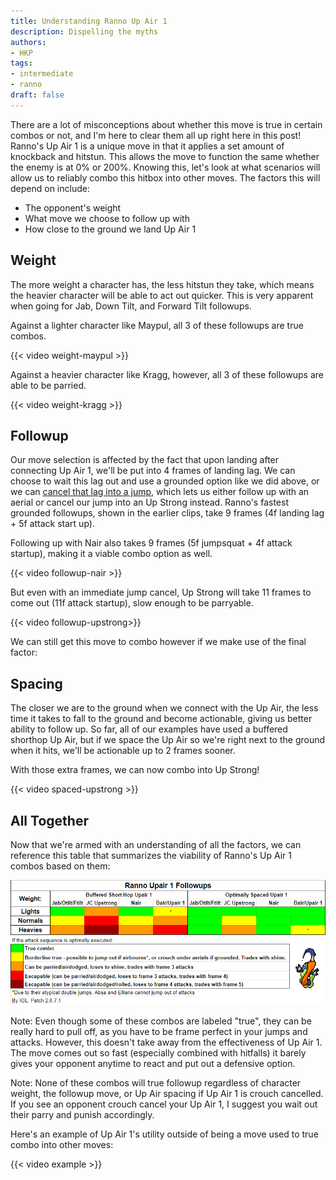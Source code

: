 ```yaml
---
title: Understanding Ranno Up Air 1
description: Dispelling the myths
authors:
- HKP
tags:
- intermediate
- ranno
draft: false
---
```


There are a lot of misconceptions about whether this move is true in certain combos or not, and I'm here to clear them all up right here in this post! Ranno's Up Air 1 is a unique move in that it applies a set amount of knockback and hitstun. This allows the move to function the same whether the enemy is at 0% or 200%. Knowing this, let's look at what scenarios will allow us to reliably combo this hitbox into other moves. The factors this will depend on include:
- The opponent's weight
- What move we choose to follow up with
- How close to the ground we land Up Air 1

## Weight

The more weight a character has, the less hitstun they take, which means the heavier character will be able to act out quicker. This is very apparent when going for Jab, Down Tilt, and Forward Tilt followups.

Against a lighter character like Maypul, all 3 of these followups are true combos.

{{< video weight-maypul >}}

Against a heavier character like Kragg, however, all 3 of these followups are able to be parried.

{{< video weight-kragg >}}

## Followup

Our move selection is affected by the fact that upon landing after connecting Up Air 1, we'll be put into 4 frames of landing lag. We can choose to wait this lag out and use a grounded option like we did above, or we can [cancel that lag into a jump](/lectures/understanding-landing-lag/#using-jumpsquat), which lets us either follow up with an aerial or cancel our jump into an Up Strong instead. 
Ranno's fastest grounded followups, shown in the earlier clips, take 9 frames (4f landing lag + 5f attack start up).

Following up with Nair also takes 9 frames (5f jumpsquat + 4f attack startup), making it a viable combo option as well.

{{< video followup-nair >}}

But even with an immediate jump cancel, Up Strong will take 11 frames to come out (11f attack startup), slow enough to be parryable. 

{{< video followup-upstrong>}}

We can still get this move to combo however if we make use of the final factor:

## Spacing

The closer we are to the ground when we connect with the Up Air, the less time it takes to fall to the ground and become actionable, giving us better ability to follow up. So far, all of our examples have used a buffered shorthop Up Air, but if we space the Up Air so we're right next to the ground when it hits, we'll be actionable up to 2 frames sooner.

With those extra frames, we can now combo into Up Strong!

{{< video spaced-upstrong >}}

## All Together

Now that we're armed with an understanding of all the factors, we can reference this table that summarizes the viability of Ranno's Up Air 1 combos based on them:

![Table summarizing the viability of Ranno's Up Air 1 combos based on weight, followup choice, and spacing](table.png)

Note: Even though some of these combos are labeled "true", they can be really hard to pull off, as you have to be frame perfect in your jumps and attacks. However, this doesn't take away from the effectiveness of Up Air 1. The move comes out so fast (especially combined with hitfalls) it barely gives your opponent anytime to react and put out a defensive option.

Note: None of these combos will true followup regardless of character weight, the followup move, or Up Air spacing if Up Air 1 is crouch cancelled. If you see an opponent crouch cancel your Up Air 1, I suggest you wait out their parry and punish accordingly.

Here's an example of Up Air 1's utility outside of being a move used to true combo into other moves:

{{< video example >}}
